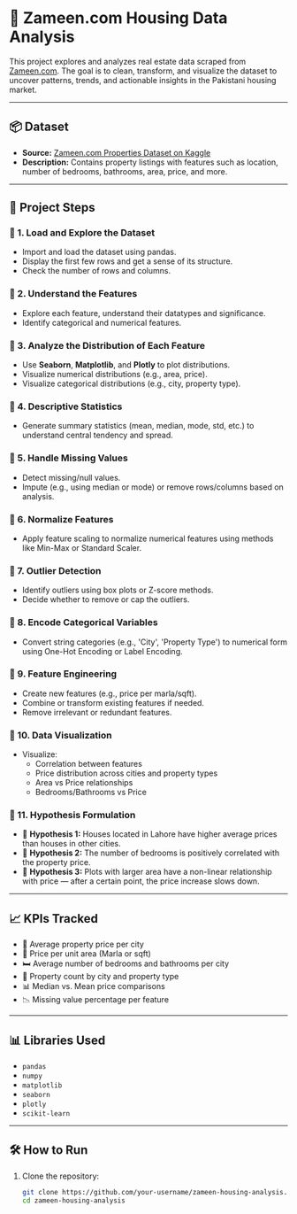 # 🏡 Zameen.com Housing Data Analysis

This project explores and analyzes real estate data scraped from [Zameen.com]([https://www.kaggle.com/datasets/mohammadfaisal962/zameencom-properties-dataset](https://www.kaggle.com/datasets/huzzefakhan/zameencom-property-data-pakistan)). The goal is to clean, transform, and visualize the dataset to uncover patterns, trends, and actionable insights in the Pakistani housing market.

---

## 📦 Dataset

- **Source:** [Zameen.com Properties Dataset on Kaggle]([https://www.kaggle.com/datasets/mohammadfaisal962/zameencom-properties-dataset](https://www.kaggle.com/datasets/huzzefakhan/zameencom-property-data-pakistan))
- **Description:** Contains property listings with features such as location, number of bedrooms, bathrooms, area, price, and more.

---

## 📌 Project Steps

### 🔹 1. Load and Explore the Dataset
- Import and load the dataset using pandas.
- Display the first few rows and get a sense of its structure.
- Check the number of rows and columns.

### 🔹 2. Understand the Features
- Explore each feature, understand their datatypes and significance.
- Identify categorical and numerical features.

### 🔹 3. Analyze the Distribution of Each Feature
- Use **Seaborn**, **Matplotlib**, and **Plotly** to plot distributions.
- Visualize numerical distributions (e.g., area, price).
- Visualize categorical distributions (e.g., city, property type).

### 🔹 4. Descriptive Statistics
- Generate summary statistics (mean, median, mode, std, etc.) to understand central tendency and spread.

### 🔹 5. Handle Missing Values
- Detect missing/null values.
- Impute (e.g., using median or mode) or remove rows/columns based on analysis.

### 🔹 6. Normalize Features
- Apply feature scaling to normalize numerical features using methods like Min-Max or Standard Scaler.

### 🔹 7. Outlier Detection
- Identify outliers using box plots or Z-score methods.
- Decide whether to remove or cap the outliers.

### 🔹 8. Encode Categorical Variables
- Convert string categories (e.g., 'City', 'Property Type') to numerical form using One-Hot Encoding or Label Encoding.

### 🔹 9. Feature Engineering
- Create new features (e.g., price per marla/sqft).
- Combine or transform existing features if needed.
- Remove irrelevant or redundant features.

### 🔹 10. Data Visualization
- Visualize:
  - Correlation between features
  - Price distribution across cities and property types
  - Area vs Price relationships
  - Bedrooms/Bathrooms vs Price

### 🔹 11. Hypothesis Formulation
- 📌 **Hypothesis 1:** Houses located in Lahore have higher average prices than houses in other cities.
- 📌 **Hypothesis 2:** The number of bedrooms is positively correlated with the property price.
- 📌 **Hypothesis 3:** Plots with larger area have a non-linear relationship with price — after a certain point, the price increase slows down.

---

## 📈 KPIs Tracked

- 🏡 Average property price per city
- 📍 Price per unit area (Marla or sqft)
- 🛏️ Average number of bedrooms and bathrooms per city
- 🧮 Property count by city and property type
- 📊 Median vs. Mean price comparisons
- 📉 Missing value percentage per feature

---

## 📊 Libraries Used

- `pandas`
- `numpy`
- `matplotlib`
- `seaborn`
- `plotly`
- `scikit-learn`

---

## 🛠 How to Run

1. Clone the repository:
   ```bash
   git clone https://github.com/your-username/zameen-housing-analysis.git
   cd zameen-housing-analysis
